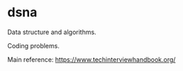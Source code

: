 # dsna

Data structure and algorithms.

Coding problems.

Main reference: https://www.techinterviewhandbook.org/
